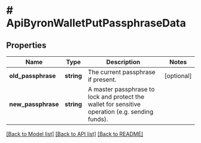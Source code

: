 # # ApiByronWalletPutPassphraseData

## Properties

Name | Type | Description | Notes
------------ | ------------- | ------------- | -------------
**old_passphrase** | **string** | The current passphrase if present. | [optional] 
**new_passphrase** | **string** | A master passphrase to lock and protect the wallet for sensitive operation (e.g. sending funds). | 

[[Back to Model list]](../../README.md#documentation-for-models) [[Back to API list]](../../README.md#documentation-for-api-endpoints) [[Back to README]](../../README.md)



